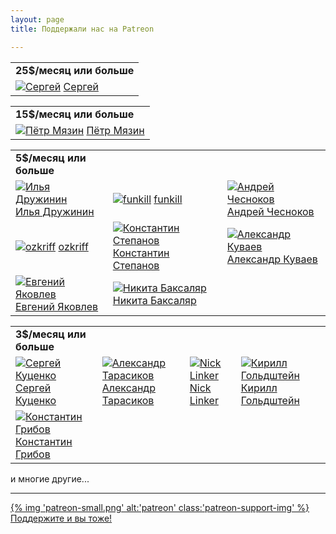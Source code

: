 ```yaml
---
layout: page
title: Поддержали нас на Patreon

---
```


<table class="patrons twenty-five-bucks">
  <tr>
    <td><b>25$/месяц или больше</b></td>
  </tr>
  <tr>
    <td>
      <a href="https://www.patreon.com/user?u=5080611">
      <img src="https://cdn8.patreon.com/400/5080611" alt='Сергей'></a>
      <a href="https://www.patreon.com/user?u=5080611">
      Сергей
      </a>
    </td>
  </tr>
</table>
<table class="patrons fifteen-bucks">
  <tr>
    <td><b>15$/месяц или больше</b></td>
  </tr>
  <tr>
    <td>
      <a href="http://www.twitter.com/petrmyazin">
      <img src="https://pbs.twimg.com/profile_images/580259448603553792/dXptb6qX.jpg" alt='Пётр Мязин'></a>
      <a href="http://www.twitter.com/petrmyazin">
      Пётр Мязин
      </a>
    </td>
  </tr>
</table>
<table class="patrons five-bucks">
  <tr>
    <td><b>5$/месяц или больше</b></td>
  </tr>
  <tr>
    <td>
      <a href="https://twitter.com/IlyaDruzhinin">
      <img src="https://pbs.twimg.com/profile_images/818545635418894337/ipivi5M_.jpg" alt='Илья Дружинин'></a>
      <a href="https://twitter.com/IlyaDruzhinin">
      Илья Дружинин
      </a>
    </td>
    <td>
      <a href="https://www.patreon.com/user?u=5118380">
      <img src="https://cdn8.patreon.com/400/5118380" alt='funkill'></a>
      <a href="https://www.patreon.com/user?u=5118380">
      funkill
      </a>
    </td>
    <td>
      <a href="https://twitter.com/chessnokov">
      <img src="https://pbs.twimg.com/profile_images/787020620781514753/-l3ZcB_-.jpg" alt='Андрей Чесноков'></a>
      <a href="https://twitter.com/chessnokov">
      Андрей Чесноков
      </a>
    </td>
  </tr>
  <tr>
    <td>
      <a href="https://twitter.com/ozkriff">
      <img src="https://pbs.twimg.com/profile_images/753253858877595648/OgszetAK.jpg" alt='ozkriff'></a>
      <a href="https://twitter.com/ozkriff">
      ozkriff
      </a>
    </td>
    <td>
      <a href="https://www.patreon.com/kstep">
      <img src="https://cdn3.patreon.com/1/patreon.user/R163lVuHlTrsqkcD8q4OBolYjI2r1ebw3pnFbNNEglhB2BWDnNyNosEVXOFi2AyK.jpeg?w=400&v=GTNcfEvtY2YLdhHrZNZSeo8b0W_tJbG78xBFUE_z1Fw%3D" alt='Константин Степанов'></a>
      <a href="https://www.patreon.com/kstep">
      Константин Степанов
      </a>
    </td>
    <td>
      <a href="https://twitter.com/Vinatorul">
      <img src="https://pbs.twimg.com/profile_images/662574376626163713/YqyP_qEe.png" alt='Александр Куваев'></a>
      <a href="https://twitter.com/Vinatorul">
      Александр Куваев
      </a>
    </td>
  </tr>
  <tr>
    <td>
      <a href="https://www.patreon.com/user?u=328843">
      <img src="https://cdn3.patreon.com/1/patreon.user/Ed4w4TQHjngzeVHuu6zFUTVeJAuQ1ZUaFKyHWrY1J3bTpUtodKp9hADIH94kHN6u_large_2.jpeg?w=400&v=m5H6q3Qa_vs73eu9sJ9hyjDqOyY7YcCriJv9cWN-DHs%3D" alt='Евгений Яковлев'></a>
      <a href="https://www.patreon.com/user?u=328843">
      Евгений Яковлев
      </a>
    </td>
    <td>
      <a href="http://www.twitter.com/nbaksalyar">
      <img src="https://pbs.twimg.com/profile_images/768947851321831427/CipBwnBI.jpg" alt='Никита Баксаляр'></a>
      <a href="http://www.twitter.com/nbaksalyar">
      Никита Баксаляр
      </a>
    </td>
  </tr>
</table>
<table class="patrons three-bucks">
  <tr>
    <td><b>3$/месяц или больше</b></td>
  </tr>
  <tr>
    <td>
      <a href="https://www.patreon.com/user?u=5142542">
      <img src="https://cdn3.patreon.com/1/patreon.user/U1HyAHC9xBE3hqcY720jp1Cy61KhvbErEeeytWrb65STIGdsyCOMQY8hghM7Lhyr.jpeg?w=400&v=18u90JXJuAa8Xg71tKirnBzM7YzEMOxlr_GCpStYj94%3D" alt='Сергей Куценко'></a>
      <a href="https://www.patreon.com/user?u=5142542">
      Сергей Куценко
      </a>
    </td>
    <td>
      <a href="https://www.patreon.com/user?u=5137093">
      <img src="https://cdn3.patreon.com/1/patreon.user/jTOZ1viXem41HypPwJaPf5E2Etfwp08isAkwhhjhXk9gsGeH2L5ApCxNFfoJcmYu.jpeg?w=400&v=1oTQSAeuW6FcVOPn_fipLE8d6g6KT3u9VgvnA8lmkC4%3D" alt='Александр Тарасиков'></a>
      <a href="https://www.patreon.com/user?u=5137093">
      Александр Тарасиков
      </a>
    </td>
    <td>
      <a href="https://www.patreon.com/user?u=3754889">
      <img src="https://cdn8.patreon.com/400/3754889" alt='Nick Linker'></a>
      <a href="https://www.patreon.com/user?u=3754889">
      Nick Linker
      </a>
    </td>
    <td>
      <a href="https://www.patreon.com/user?u=5207959">
      <img src="https://cdn3.patreon.com/1/patreon.user/93T0CkAY2BNHwlx4ojwYZ9712lmQBoXol01eDbFAplepSuJ0omAXMnHiByVWiUAZ.jpeg?w=400&v=a1OGOt7FXSPO8MEh7G13qk83r-jvjcf5uQrOLtX2sCA%3D" alt='Кирилл Гольдштейн'></a>
      <a href="https://www.patreon.com/user?u=5207959">
      Кирилл Гольдштейн
      </a>
    </td>
  </tr>
  <tr>
    <td>
      <a href="https://twitter.com/grossws">
      <img src="https://cdn3.patreon.com/1/patreon.user/MSA2h3KOrxJZJL4VdFJBXpkFGV1kTpSj4jm1iTBI7bCOjNIcpf0CYsURhTUc8b0I.jpeg?w=400&v=lncf9sVRZzUU2Pyvdr2zV78_YMdEGuoK0zFRvjpXo6U%3D" alt='Константин Грибов'></a>
      <a href="https://twitter.com/grossws">
      Константин Грибов
      </a>
    </td>
  </tr>
</table>

и многие другие...

<hr>

<div class="patreon-support">
    <a href="https://www.patreon.com/mkpankov" target="blank">
        {% img 'patreon-small.png' alt:'patreon' class:'patreon-support-img' %}</a>
    <a href="https://www.patreon.com/mkpankov" target="blank">
        Поддержите и вы тоже!
    </a>
</div>
